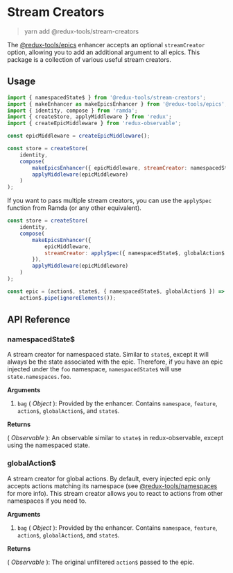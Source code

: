 # Stream Creators

> yarn add @redux-tools/stream-creators

The [@redux-tools/epics](/packages/epics) enhancer accepts an optional `streamCreator` option, allowing you to add an additional argument to all epics. This package is a collection of various useful stream creators.

## Usage

```js
import { namespacedState$ } from '@redux-tools/stream-creators';
import { makeEnhancer as makeEpicsEnhancer } from '@redux-tools/epics';
import { identity, compose } from 'ramda';
import { createStore, applyMiddleware } from 'redux';
import { createEpicMiddleware } from 'redux-observable';

const epicMiddleware = createEpicMiddleware();

const store = createStore(
	identity,
	compose(
		makeEpicsEnhancer({ epicMiddleware, streamCreator: namespacedState$ }),
		applyMiddleware(epicMiddleware)
	)
);
```

If you want to pass multiple stream creators, you can use the `applySpec` function from Ramda (or any other equivalent).

```js
const store = createStore(
	identity,
	compose(
		makeEpicsEnhancer({
			epicMiddleware,
			streamCreator: applySpec({ namespacedState$, globalAction$ }),
		}),
		applyMiddleware(epicMiddleware)
	)
);
```

```js
const epic = (action$, state$, { namespacedState$, globalAction$ }) =>
	action$.pipe(ignoreElements());
```

## API Reference

### namespacedState\$

A stream creator for namespaced state. Similar to `state$`, except it will always be the state
associated with the epic. Therefore, if you have an epic injected under the `foo` namespace,
`namespacedState$` will use `state.namespaces.foo`.

**Arguments**

1. `bag` ( _Object_ ): Provided by the enhancer. Contains `namespace`, `feature`, `action$`, `globalAction$`, and `state$`.

**Returns**

( _Observable_ ): An observable similar to `state$` in redux-observable, except using the namespaced state.

### globalAction\$

A stream creator for global actions. By default, every injected epic only accepts actions matching its namespace (see [@redux-tools/namespaces](/packages/namespaces) for more info). This stream creator allows you to react to actions from other namespaces if you need to.

**Arguments**

1. `bag` ( _Object_ ): Provided by the enhancer. Contains `namespace`, `feature`, `action$`, `globalAction$`, and `state$`.

**Returns**

( _Observable_ ): The original unfiltered `action$` passed to the epic.
